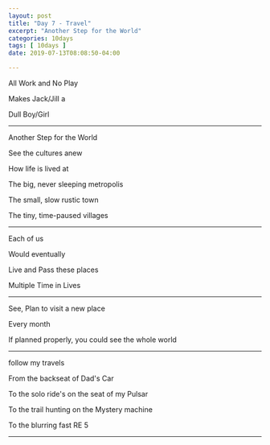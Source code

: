 ```yaml
---
layout: post
title: "Day 7 - Travel"
excerpt: "Another Step for the World"
categories: 10days
tags: [ 10days ]
date: 2019-07-13T08:08:50-04:00

---
```


All Work and No Play

Makes Jack/Jill a

Dull Boy/Girl

------------

Another Step for the World

See the cultures anew

How life is lived at

The big, never sleeping metropolis

The small, slow rustic town

The tiny, time-paused villages


------

Each of us

Would eventually

Live and Pass these places

Multiple Time in Lives

----

See, Plan to visit a new place

Every month

If planned properly, you could see the whole world

----

follow my travels

From the backseat of Dad's Car

To the solo ride's on the seat of my Pulsar

To the trail hunting on the Mystery machine

To the blurring fast RE 5

----------
